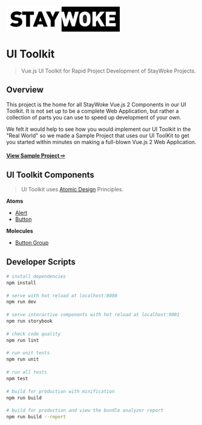 ![logo](./src/assets/logo.jpg "logo")

# UI Toolkit

> Vue.js UI Toolkit for Rapid Project Development of StayWoke Projects.

Overview
---

This project is the home for all StayWoke Vue.js 2 Components in our UI Toolkit. It is not set up to be a complete Web Application, but rather a collection of parts you can use to speed up development of your own.

We felt it would help to see how you would implement our UI Toolkit in the "Real World" so we made a Sample Project that uses our UI ToolKit to get you started within minutes on making a full-blown Vue.js 2 Web Application.

#### [View Sample Project ⇨](https://github.com/staywoke/ui-toolkit-sample-project)


UI Toolkit Components
---

> UI Toolkit uses [Atomic Design](http://bradfrost.com/blog/post/atomic-web-design/) Principles.

**Atoms**

* [Alert](./src/components/atoms/alert)
* [Button](./src/components/atoms/button)

**Molecules**

* [Button Group](./src/components/molecules/button-group)

Developer Scripts
---

``` bash
# install dependencies
npm install

# serve with hot reload at localhost:8080
npm run dev

# serve interactive components with hot reload at localhost:9001
npm run storybook

# check code quality
npm run lint

# run unit tests
npm run unit

# run all tests
npm test

# build for production with minification
npm run build

# build for production and view the bundle analyzer report
npm run build --report
```
